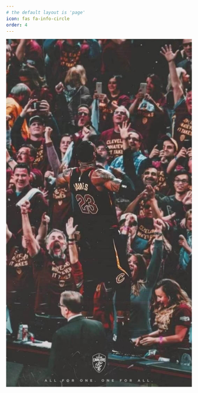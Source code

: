 ```yaml
---
# the default layout is 'page'
icon: fas fa-info-circle
order: 4
---
```


![](/assets/img/LBJ.jpeg)
